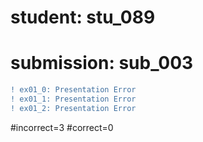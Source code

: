 # student: stu_089
# submission: sub_003

```diff
! ex01_0: Presentation Error
! ex01_1: Presentation Error
! ex01_2: Presentation Error
```
#incorrect=3
#correct=0
